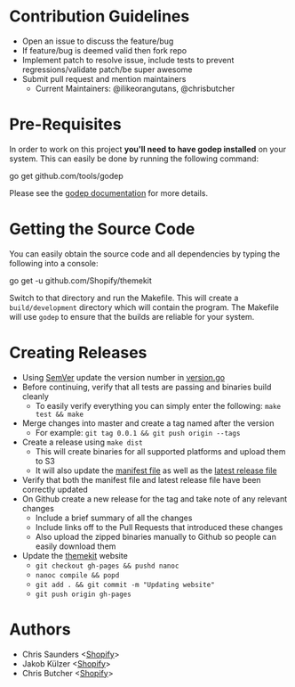 # Contribution Guidelines

- Open an issue to discuss the feature/bug
- If feature/bug is deemed valid then fork repo
- Implement patch to resolve issue, include tests to prevent regressions/validate patch/be super awesome
- Submit pull request and mention maintainers
  - Current Maintainers: @ilikeorangutans, @chrisbutcher

# Pre-Requisites

In order to work on this project **you'll need to have godep installed** on your system. This can easily
be done by running the following command:

  go get github.com/tools/godep

Please see the [godep documentation](https://github.com/tools/godep) for more details.

# Getting the Source Code

You can easily obtain the source code and all dependencies by typing the following into a console:

  go get -u github.com/Shopify/themekit

Switch to that directory and run the Makefile. This will create a `build/development` directory which will
contain the program. The Makefile will use `godep` to ensure that the builds are reliable for your system.

# Creating Releases

- Using [SemVer](http://semver.org/) update the version number in [version.go](version.go)
- Before continuing, verify that all tests are passing and binaries build cleanly
  - To easily verify everything you can simply enter the following: `make test && make`
- Merge changes into master and create a tag named after the version
  - For example: `git tag 0.0.1 && git push origin --tags`
- Create a release using `make dist`
  - This will create binaries for all supported platforms and upload them to S3
  - It will also update the [manifest file](https://shopify-themekit.s3.amazonaws.com/releases/all.json) as well as the [latest release file](https://shopify-themekit.s3.amazonaws.com/releases/latest.json)
- Verify that both the manifest file and latest release file have been correctly updated
- On Github create a new release for the tag and take note of any relevant changes
  - Include a brief summary of all the changes
  - Include links off to the Pull Requests that introduced these changes
  - Also upload the zipped binaries manually to Github so people can easily download them
- Update the [themekit](http://themekit.cat) website
  - `git checkout gh-pages && pushd nanoc`
  - `nanoc compile && popd`
  - `git add . && git commit -m "Updating website"`
  - `git push origin gh-pages`

# Authors

- Chris Saunders <[Shopify](https://shopify.com)>
- Jakob Külzer <[Shopify](https://shopify.com)>
- Chris Butcher <[Shopify](https://shopify.com)>
